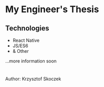 # My Engineer's Thesis 

## Technologies
- React Native
- JS/ES6
- & Other

...more information soon
#
Author: Krzysztof Skoczek
